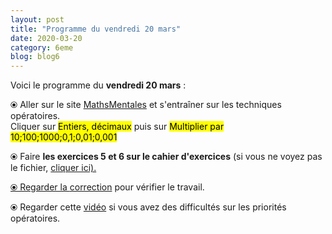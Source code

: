 ```yaml
---
layout: post
title: "Programme du vendredi 20 mars"
date: 2020-03-20
category: 6eme
blog: blog6
---
```


Voici le programme du <b>vendredi 20 mars</b> :

⦿ Aller sur le site <a href="http://mathsmentales.net/">MathsMentales</a> et s'entraîner sur les techniques opératoires.
<br>
Cliquer sur <mark>Entiers, décimaux</mark> puis sur <mark>Multiplier par 10;100;1000;0,1;0,01;0,001</mark>
 
⦿ Faire <b>les exercices 5 et 6 sur le cahier d'exercices</b> (si vous ne voyez pas le fichier, <a href="/exercices/6eme/6eme_exercices_vendredi_20_mars_2020.pdf">cliquer ici). 

<object data="/exercices/6eme/6eme_exercices_vendredi_20_mars_2020.pdf" width="1000" height="500" type='application/pdf'></object>
 
⦿ Regarder la <a class="correction" href="/exercices/6eme/6eme_exercices_vendredi_20_mars_2020_corrections.pdf">correction</a> pour vérifier le travail. 

⦿ Regarder cette <a class="video" href="https://youtu.be/a-IG_bjKeJc">vidéo</a> si vous avez des difficultés sur les priorités opératoires.

 
 
